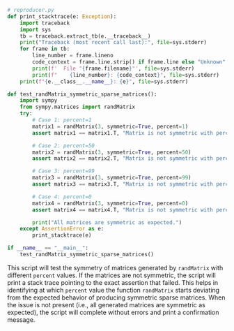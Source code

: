 ```python
# reproducer.py
def print_stacktrace(e: Exception):
    import traceback
    import sys
    tb = traceback.extract_tb(e.__traceback__)
    print("Traceback (most recent call last):", file=sys.stderr)
    for frame in tb:
        line_number = frame.lineno
        code_context = frame.line.strip() if frame.line else "Unknown"
        print(f'  File "{frame.filename}"', file=sys.stderr)
        print(f"    {line_number}: {code_context}", file=sys.stderr)
    print(f"{e.__class__.__name__}: {e}", file=sys.stderr)

def test_randMatrix_symmetric_sparse_matrices():
    import sympy
    from sympy.matrices import randMatrix
    try:
        # Case 1: percent=1
        matrix1 = randMatrix(3, symmetric=True, percent=1)
        assert matrix1 == matrix1.T, "Matrix is not symmetric with percent=1"

        # Case 2: percent=50
        matrix2 = randMatrix(3, symmetric=True, percent=50)
        assert matrix2 == matrix2.T, "Matrix is not symmetric with percent=50"

        # Case 3: percent=99
        matrix3 = randMatrix(3, symmetric=True, percent=99)
        assert matrix3 == matrix3.T, "Matrix is not symmetric with percent=99"

        # Case 4: percent=0
        matrix4 = randMatrix(3, symmetric=True, percent=0)
        assert matrix4 == matrix4.T, "Matrix is not symmetric with percent=0"

        print("All matrices are symmetric as expected.")
    except AssertionError as e:
        print_stacktrace(e)

if __name__ == "__main__":
    test_randMatrix_symmetric_sparse_matrices()
```

This script will test the symmetry of matrices generated by `randMatrix` with different `percent` values. If the matrices are not symmetric, the script will print a stack trace pointing to the exact assertion that failed. This helps in identifying at which `percent` value the function `randMatrix` starts deviating from the expected behavior of producing symmetric sparse matrices. When the issue is not present (i.e., all generated matrices are symmetric as expected), the script will complete without errors and print a confirmation message.